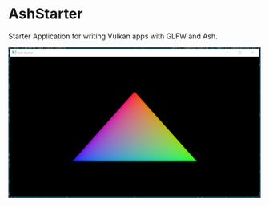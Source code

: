 # AshStarter
Starter Application for writing Vulkan apps with GLFW and Ash.

![screenshot](./Screenshot.png)

